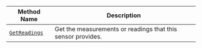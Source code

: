 Method Name | Description
----------- | -----------
[`GetReadings`](/components/sensor/#getreadings) | Get the measurements or readings that this sensor provides.

